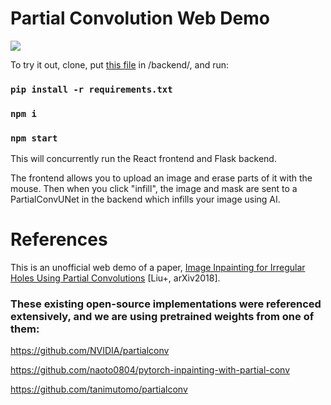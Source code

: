 # Partial Convolution Web Demo

![](https://i.imgur.com/rk6r66m.gif)

To try it out, clone, put [this file](https://drive.google.com/file/d/1sooo-BLSNRUGWG_AB-lxh7xHgJ2bS29a/view) in /backend/, and run:

### `pip install -r requirements.txt`
### `npm i`
### `npm start`

This will concurrently run the React frontend and Flask backend.

The frontend allows you to upload an image and erase parts of it with the mouse.
Then when you click "infill", the image and mask are sent to a PartialConvUNet in the
backend which infills your image using AI.

# References

This is an unofficial web demo of a paper, [Image Inpainting for Irregular Holes Using Partial Convolutions](https://arxiv.org/abs/1804.07723) [Liu+, arXiv2018].

### These existing open-source implementations were referenced extensively, and we are using pretrained weights from one of them:

[](https://github.com/NVIDIA/partialconv)https://github.com/NVIDIA/partialconv

[](https://github.com/naoto0804/pytorch-inpainting-with-partial-conv)https://github.com/naoto0804/pytorch-inpainting-with-partial-conv

[](https://github.com/tanimutomo/partialconv)https://github.com/tanimutomo/partialconv

